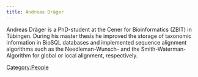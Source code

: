 ```yaml
---
title: Andreas Dräger
---
```


Andreas Dräger is a PhD-student at the Cener for Bioinformatics (ZBIT)
in Tübingen. During his master thesis he improved the storage of
taxonomic information in BioSQL databases and implemented sequence
alignment algorithms such as the Needleman-Wunsch- and the
Smith-Waterman-Algorithm for global or local alignment, respectively.

<Category:People>
